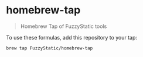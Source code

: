 # homebrew-tap

>Homebrew Tap of FuzzyStatic tools

To use these formulas, add this repository to your tap:
```
brew tap FuzzyStatic/homebrew-tap
```
